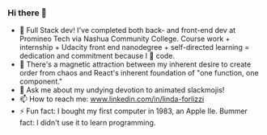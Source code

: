 ### Hi there 👋

- 🔭 Full Stack dev! I've completed both back- and front-end dev at Promineo Tech via Nashua Community College. Course work + internship + Udacity front end nanodegree + self-directed learning = dedication and commitment because I 💟 code.
- 🌱 There's a magnetic attraction between my inherent desire to create order from chaos and React's inherent foundation of "one function, one component."
- 💬 Ask me about my undying devotion to animated slackmojis!
- 📫 How to reach me: www.linkedin.com/in/linda-forlizzi
- ⚡ Fun fact: I bought my first computer in 1983, an Apple IIe.
    Bummer fact: I didn't use it to learn programming.
